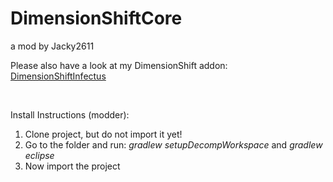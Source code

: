 # DimensionShiftCore
a mod by Jacky2611


Please also have a look at my DimensionShift addon: <a href="https://github.com/Jacky2611/DimensionShiftInfectus"> DimensionShiftInfectus</a>

<br>

Install Instructions (modder):

1. Clone project, but do not import it yet!
2. Go to the folder and run: <i>gradlew setupDecompWorkspace</i> and <i>gradlew eclipse</i>
3. Now import the project
